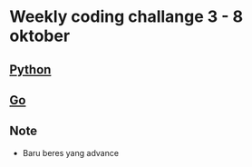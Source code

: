 # Weekly coding challange 3 - 8 oktober

## [Python](/week%206%20#8142/python/) 
## [Go](/week%206%20#8142/go/) 

## Note
- Baru beres yang advance

